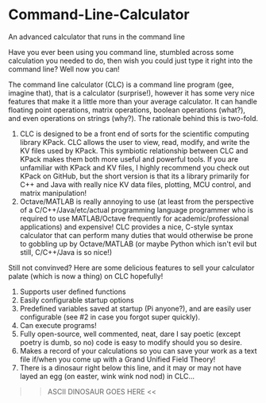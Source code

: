 # Command-Line-Calculator
An advanced calculator that runs in the command line

Have you ever been using you command line, stumbled across some calculation you needed to do, then wish you could just
type it right into the command line? Well now you can!

The command line calculator (CLC) is a command line program (gee, imagine that), that is a calculator (surprise!), however it has
some very nice features that make it a little more than your average calculator. It can handle floating point operations, matrix operations,
boolean operations (what?), and even operations on strings (why?). The rationale behind this is two-fold.

  1. CLC is designed to be a front end of sorts for the scientific computing library KPack. CLC allows the user to view, read, modify,
    and write the KV files used by KPack. This symbiotic relationship between CLC and KPack makes them both more useful and powerful tools. If you are unfamiliar with KPack and KV files, I highly recommend you check out KPack on GitHub, but the short version is that its a library primarily for C++ and Java with really nice KV data files, plotting, MCU control, and matrix manipulation!
  2. Octave/MATLAB is really annoying to use (at least from the perspective of a C/C++/Java/etc/actual programming language programmer who
    is required to use MATLAB/Octave frequently for academic/professional applications) and expensive! CLC provides a nice, C-style syntax 
    calculator that can perform many duties that would otherwise be prone to gobbling up by Octave/MATLAB (or maybe Python which isn't evil
    but still, C/C++/Java is so nice!)
    
Still not convinved? Here are some delicious features to sell your calculator palate (which is now a thing) on CLC hopefully!
  1. Supports user defined functions
  2. Easily configurable startup options
  3. Predefined variables saved at startup (Pi anyone?), and are easily user configurable (see #2 in case you forgot super quickly).
  4. Can execute programs!
  5. Fully open-source, well commented, neat, dare I say poetic (except poetry is dumb, so no) code is easy to modify should you so desire.
  6. Makes a record of your calculations so you can save your work as a text file if/when you come up with a Grand Unified Field Theory!
  7. There is a dinosaur right below this line, and it may or may not have layed an egg (on easter, wink wink nod nod) in CLC...
  
  >> ASCII DINOSAUR GOES HERE <<

